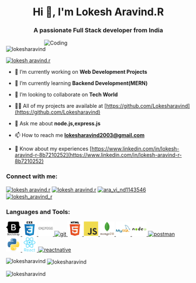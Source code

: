 <h1 align="center">Hi 👋, I'm Lokesh Aravind.R</h1>
<h3 align="center">A passionate Full Stack developer from India</h3>
<img align="right" alt="Coding" width="400" src="https://encrypted-tbn3.gstatic.com/images?q=tbn:ANd9GcS_23gg3XE1J7dzr8oLHcJpRy3pjaEaHs69sB-pv6Osyhtttcom">

<p align="left"> <img src="https://komarev.com/ghpvc/?username=lokesharavind&label=Profile%20views&color=0e75b6&style=flat" alt="lokesharavind" /> </p>

<p align="left"> <a href="https://twitter.com/lokesh aravind.r" target="blank"><img src="https://img.shields.io/twitter/follow/lokesh aravind.r?logo=twitter&style=for-the-badge" alt="lokesh aravind.r" /></a> </p>

- 🔭 I’m currently working on **Web Development Projects**

- 🌱 I’m currently learning **Backend Development(MERN)**

- 👯 I’m looking to collaborate on **Tech World**

- 👨‍💻 All of my projects are available at [https://github.com/Lokesharavind](https://github.com/Lokesharavind)

- 💬 Ask me about **node.js,express.js**

- 📫 How to reach me **lokesharavind2003@gmail.com**

- 📄 Know about my experiences [https://www.linkedin.com/in/lokesh-aravind-r-8b7210252](https://www.linkedin.com/in/lokesh-aravind-r-8b7210252)

<h3 align="left">Connect with me:</h3>
<p align="left">
<a href="https://twitter.com/lokesh aravind.r" target="blank"><img align="center" src="https://raw.githubusercontent.com/rahuldkjain/github-profile-readme-generator/master/src/images/icons/Social/twitter.svg" alt="lokesh aravind.r" height="30" width="40" /></a>
<a href="https://linkedin.com/in/lokesh aravind.r" target="blank"><img align="center" src="https://raw.githubusercontent.com/rahuldkjain/github-profile-readme-generator/master/src/images/icons/Social/linked-in-alt.svg" alt="lokesh aravind.r" height="30" width="40" /></a>
<a href="https://instagram.com/ara_vi_nd1143546" target="blank"><img align="center" src="https://raw.githubusercontent.com/rahuldkjain/github-profile-readme-generator/master/src/images/icons/Social/instagram.svg" alt="ara_vi_nd1143546" height="30" width="40" /></a>
<a href="https://www.leetcode.com/lokesh_aravind_r" target="blank"><img align="center" src="https://raw.githubusercontent.com/rahuldkjain/github-profile-readme-generator/master/src/images/icons/Social/leet-code.svg" alt="lokesh_aravind_r" height="30" width="40" /></a>
</p>

<h3 align="left">Languages and Tools:</h3>
<p align="left"> <a href="https://getbootstrap.com" target="_blank" rel="noreferrer"> <img src="https://raw.githubusercontent.com/devicons/devicon/master/icons/bootstrap/bootstrap-plain-wordmark.svg" alt="bootstrap" width="40" height="40"/> </a> <a href="https://www.w3schools.com/css/" target="_blank" rel="noreferrer"> <img src="https://raw.githubusercontent.com/devicons/devicon/master/icons/css3/css3-original-wordmark.svg" alt="css3" width="40" height="40"/> </a> <a href="https://expressjs.com" target="_blank" rel="noreferrer"> <img src="https://raw.githubusercontent.com/devicons/devicon/master/icons/express/express-original-wordmark.svg" alt="express" width="40" height="40"/> </a> <a href="https://git-scm.com/" target="_blank" rel="noreferrer"> <img src="https://www.vectorlogo.zone/logos/git-scm/git-scm-icon.svg" alt="git" width="40" height="40"/> </a> <a href="https://www.w3.org/html/" target="_blank" rel="noreferrer"> <img src="https://raw.githubusercontent.com/devicons/devicon/master/icons/html5/html5-original-wordmark.svg" alt="html5" width="40" height="40"/> </a> <a href="https://developer.mozilla.org/en-US/docs/Web/JavaScript" target="_blank" rel="noreferrer"> <img src="https://raw.githubusercontent.com/devicons/devicon/master/icons/javascript/javascript-original.svg" alt="javascript" width="40" height="40"/> </a> <a href="https://www.mongodb.com/" target="_blank" rel="noreferrer"> <img src="https://raw.githubusercontent.com/devicons/devicon/master/icons/mongodb/mongodb-original-wordmark.svg" alt="mongodb" width="40" height="40"/> </a> <a href="https://www.mysql.com/" target="_blank" rel="noreferrer"> <img src="https://raw.githubusercontent.com/devicons/devicon/master/icons/mysql/mysql-original-wordmark.svg" alt="mysql" width="40" height="40"/> </a> <a href="https://nodejs.org" target="_blank" rel="noreferrer"> <img src="https://raw.githubusercontent.com/devicons/devicon/master/icons/nodejs/nodejs-original-wordmark.svg" alt="nodejs" width="40" height="40"/> </a> <a href="https://postman.com" target="_blank" rel="noreferrer"> <img src="https://www.vectorlogo.zone/logos/getpostman/getpostman-icon.svg" alt="postman" width="40" height="40"/> </a> <a href="https://www.python.org" target="_blank" rel="noreferrer"> <img src="https://raw.githubusercontent.com/devicons/devicon/master/icons/python/python-original.svg" alt="python" width="40" height="40"/> </a> <a href="https://reactjs.org/" target="_blank" rel="noreferrer"> <img src="https://raw.githubusercontent.com/devicons/devicon/master/icons/react/react-original-wordmark.svg" alt="react" width="40" height="40"/> </a> <a href="https://reactnative.dev/" target="_blank" rel="noreferrer"> <img src="https://reactnative.dev/img/header_logo.svg" alt="reactnative" width="40" height="40"/> </a> </p>

<p><img align="left" src="https://github-readme-stats.vercel.app/api/top-langs?username=lokesharavind&show_icons=true&locale=en&layout=compact" alt="lokesharavind" /></p>

<p>&nbsp;<img align="center" src="https://github-readme-stats.vercel.app/api?username=lokesharavind&show_icons=true&locale=en" alt="lokesharavind" /></p>

<p><img align="center" src="https://github-readme-streak-stats.herokuapp.com/?user=lokesharavind&" alt="lokesharavind" /></p>
